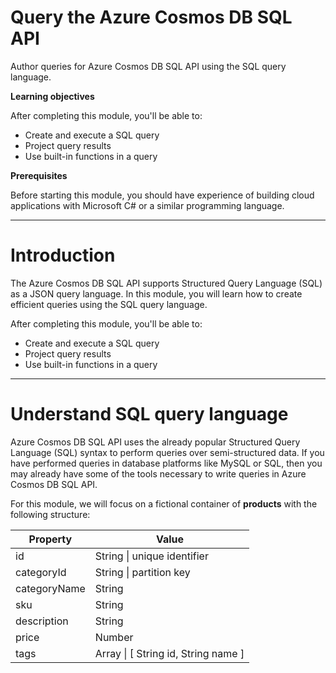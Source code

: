 # Query the Azure Cosmos DB SQL API

Author queries for Azure Cosmos DB SQL API using the SQL query language.

**Learning objectives**

After completing this module, you'll be able to:

* Create and execute a SQL query
* Project query results
* Use built-in functions in a query

**Prerequisites**

Before starting this module, you should have experience of building cloud applications with Microsoft C# or a similar programming language.

---

# Introduction

The Azure Cosmos DB SQL API supports Structured Query Language (SQL) as a JSON query language. In this module, you will learn how to create efficient queries using the SQL query language.

After completing this module, you'll be able to:

* Create and execute a SQL query
* Project query results
* Use built-in functions in a query

---

# Understand SQL query language

Azure Cosmos DB SQL API uses the already popular Structured Query Language (SQL) syntax to perform queries over semi-structured data. If you have performed queries in database platforms like MySQL or SQL, then you may already have some of the tools necessary to write queries in Azure Cosmos DB SQL API.

For this module, we will focus on a fictional container of **products** with the following structure:

| Property | Value |
|-----|-----|
| id | String \| unique identifier |
| categoryId | String \| partition key |
| categoryName | String |
| sku | String |
| description | String |
| price | Number |
| tags | Array \| [ String id, String name ] |

